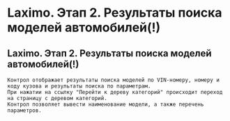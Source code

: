 ﻿---
description: 2.4.7
---
# Laximo. Этап 2. Результаты поиска моделей автомобилей(!)
## Laximo. Этап 2. Результаты поиска моделей автомобилей(!)
	Контрол отображает результаты поиска моделей по VIN-номеру, номеру и коду кузова и результаты поиска по параметрам. 
	При нажатии на ссылку "Перейти к дереву категорий" происходит переход на страницу с деревом категорий.
	Контрол позволяет вывести наименование модели, а также перечень параметров.

